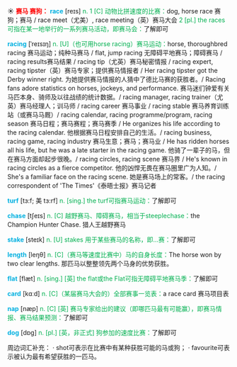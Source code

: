 ☀ <font color="red">**赛马 赛狗：**</font>
<font color="sky blue">**race**</font> [reɪs] 
<font color="#00b050">n. 1 [C] 动物比拼速度的比赛：</font>dog, horse race 赛狗；赛马 / race meet（尤美）, race meeting（英）赛马大会 <font color="#00b050">2 [pl.] the races 可指在某一地举行的一系列赛马活动，即赛马会：</font>了解即可
                      
<font color="sky blue">**racing**</font> [ˈreɪsɪŋ]
<font color="#00b050">n. [U]（也可用horse racing）赛马运动：</font>horse, thoroughbred racing 赛马运动；纯种马赛马 / flat, jump racing 无障碍平地赛马；障碍赛马 / racing results赛马结果 / racing tip（尤英）赛马秘密情报 / racing expert, racing tipster（英）赛马专家；提供赛马情报者 / Her racing tipster got the Derby winner right. 为她提供赛马情报的人猜中了德比马赛的获胜者。/ Racing fans adore statistics on horses, jockeys, and performance. 赛马迷们钟爱有关马匹本身、骑师及以往战绩的统计数据。/ racing manager, racing trainer（尤英）赛马经理人；训马师 / racing career 赛马事业 / racing stable 赛马养育训练站（或赛马马厩）/ racing calendar, racing programme/program, racing season 赛马日程；赛马赛程；赛马赛季 / He organizes his life according to the racing calendar. 他根据赛马日程安排自己的生活。/ racing business, racing game, racing industry 赛马生意；赛马；赛马业 / He has ridden horses all his life, but he was a late starter in the racing game. 他骑了一辈子的马，但在赛马方面却起步很晚。/ racing circles, racing scene 赛马界 / He's known in racing circles as a fierce competitor. 他的凶悍无畏在赛马圈里广为人知。/ She's a familiar face on the racing scene. 她是赛马场上的常客。/ the racing correspondent of 'The Times'《泰晤士报》赛马记者
           
<font color="sky blue">**turf**</font> [tɜ:f; 美 tɜ:rf]
<font color="#00b050">n. [sing.] the turf可指赛马运动：</font>了解即可

<font color="sky blue">**chase**</font> [tʃeɪs]
<font color="#00b050">n. [C] 越野赛马、障碍赛马，相当于steeplechase：</font>the Champion Hunter Chase. 猎人王越野赛马
           
<font color="sky blue">**stake**</font> [steɪk]
<font color="#00b050">n. [U] stakes 用于某些赛马的名称，即…赛：</font>了解即可

<font color="sky blue">**length**</font> [leŋθ] 
<font color="#00b050">n. [C]（赛马等速度比赛中）马的自身长度：</font>The horse won by two clear lengths. 那匹马以整整领先两个马身的优势获胜。

<font color="sky blue">**flat**</font> [flæt] 
<font color="#00b050">n. [sing.] [英] the flat或the Flat可指无障碍平地赛马季：</font>了解即可

<font color="sky blue">**card**</font> [kɑːd] 
<font color="#00b050">n. [C]（某届赛马大会的）全部赛事一览表：</font>a race card 赛马项目表
           
<font color="sky blue">**nap**</font> [næp]
<font color="#00b050">n. [C] [英] 赛马专家给出的建议（即哪匹马最有可能赢），即赛马情报、赛马结果预测：</font>了解即可

<font color="sky blue">**dog**</font> [dɒɡ] 
<font color="#00b050">n. [pl.] [英，非正式] 狗参加的速度比赛：</font>了解即可

周边词汇补充：
· shot可表示在比赛中有某种获胜可能的马或狗；
· favourite可表示被认为最有希望获胜的一匹马。
